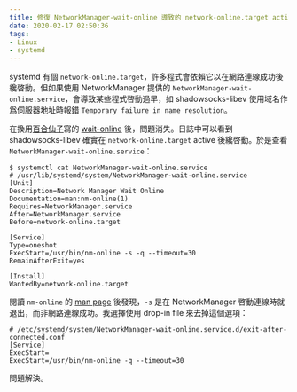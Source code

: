 ```yaml
---
title: 修復 NetworkManager-wait-online 導致的 network-online.target active 過早
date: 2020-02-17 02:50:36
tags:
- Linux
- systemd
---
```


systemd 有個 `network-online.target`，許多程式會依賴它以在網路連線成功後纔啓動。但如果使用 NetworkManager 提供的 `NetworkManager-wait-online.service`，會導致某些程式啓動過早，如 shadowsocks-libev 使用域名作爲伺服器地址時報錯 `Temporary failure in name resolution`。

在換用[百合仙子](https://blog.lilydjwg.me/)寫的 [wait-online](https://github.com/lilydjwg/wait-online) 後，問題消失。日誌中可以看到 shadowsocks-libev 確實在 `network-online.target` active 後纔啓動。於是查看 `NetworkManager-wait-online.service`：

```
$ systemctl cat NetworkManager-wait-online.service
# /usr/lib/systemd/system/NetworkManager-wait-online.service
[Unit]
Description=Network Manager Wait Online
Documentation=man:nm-online(1)
Requires=NetworkManager.service
After=NetworkManager.service
Before=network-online.target

[Service]
Type=oneshot
ExecStart=/usr/bin/nm-online -s -q --timeout=30
RemainAfterExit=yes

[Install]
WantedBy=network-online.target
```

閱讀 `nm-online` 的 [man page](https://jlk.fjfi.cvut.cz/arch/manpages/man/extra/networkmanager/nm-online.1.en) 後發現，`-s` 是在 NetworkManager 啓動連線時就退出，而非網路連線成功。我選擇使用 drop-in file 來去掉這個選項：

```
# /etc/systemd/system/NetworkManager-wait-online.service.d/exit-after-connected.conf
[Service]
ExecStart=
ExecStart=/usr/bin/nm-online -q --timeout=30
```

問題解決。
